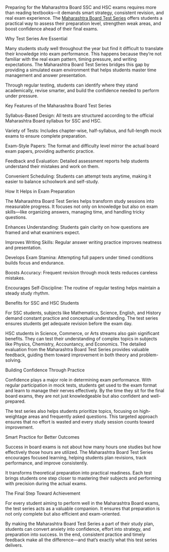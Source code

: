Preparing for the Maharashtra Board SSC and HSC exams requires more than reading textbooks—it demands smart strategy, consistent revision, 
and real exam experience. The [Maharashtra Board Test Series](https://gradehunt.com/course/maharashtra-board-test-series) offers students a practical way to assess their preparation level, strengthen weak 
areas, and boost confidence ahead of their final exams.

Why Test Series Are Essential

Many students study well throughout the year but find it difficult to translate their knowledge into exam performance. This happens because they’re not familiar with the real exam pattern, timing pressure, and writing expectations. The Maharashtra Board Test Series bridges this gap by providing a simulated exam environment that helps students master time management and answer presentation.

Through regular testing, students can identify where they stand academically, revise smarter, and build the confidence needed to perform under pressure.

Key Features of the Maharashtra Board Test Series

Syllabus-Based Design: All tests are structured according to the official Maharashtra Board syllabus for SSC and HSC.

Variety of Tests: Includes chapter-wise, half-syllabus, and full-length mock exams to ensure complete preparation.

Exam-Style Papers: The format and difficulty level mirror the actual board exam papers, providing authentic practice.

Feedback and Evaluation: Detailed assessment reports help students understand their mistakes and work on them.

Convenient Scheduling: Students can attempt tests anytime, making it easier to balance schoolwork and self-study.

How It Helps in Exam Preparation

The Maharashtra Board Test Series helps transform study sessions into measurable progress. It focuses not only on knowledge but also on exam skills—like organizing answers, managing time, and handling tricky questions.

Enhances Understanding: Students gain clarity on how questions are framed and what examiners expect.

Improves Writing Skills: Regular answer writing practice improves neatness and presentation.

Develops Exam Stamina: Attempting full papers under timed conditions builds focus and endurance.

Boosts Accuracy: Frequent revision through mock tests reduces careless mistakes.

Encourages Self-Discipline: The routine of regular testing helps maintain a steady study rhythm.

Benefits for SSC and HSC Students

For SSC students, subjects like Mathematics, Science, English, and History demand constant practice and conceptual understanding. The test series ensures students get adequate revision before the exam day.

HSC students in Science, Commerce, or Arts streams also gain significant benefits. They can test their understanding of complex topics in subjects like Physics, Chemistry, Accountancy, and Economics. The detailed evaluation from the Maharashtra Board Test Series provides valuable feedback, guiding them toward improvement in both theory and problem-solving.

Building Confidence Through Practice

Confidence plays a major role in determining exam performance. With regular participation in mock tests, students get used to the exam format and learn to manage their nerves effectively. By the time they sit for the final board exams, they are not just knowledgeable but also confident and well-prepared.

The test series also helps students prioritize topics, focusing on high-weightage areas and frequently asked questions. This targeted approach ensures that no effort is wasted and every study session counts toward improvement.

Smart Practice for Better Outcomes

Success in board exams is not about how many hours one studies but how effectively those hours are utilized. The Maharashtra Board Test Series encourages focused learning, helping students plan revisions, track performance, and improve consistently.

It transforms theoretical preparation into practical readiness. Each test brings students one step closer to mastering their subjects and performing with precision during the actual exams.

The Final Step Toward Achievement

For every student aiming to perform well in the Maharashtra Board exams, the test series acts as a valuable companion. It ensures that preparation is not only complete but also efficient and exam-oriented.

By making the Maharashtra Board Test Series a part of their study plan, students can convert anxiety into confidence, effort into strategy, and preparation into success. In the end, consistent practice and timely feedback make all the difference—and that’s exactly what this test series delivers.

